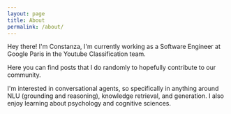 ```yaml
---
layout: page
title: About
permalink: /about/
---
```


Hey there! I'm Constanza, I'm currently working as a Software Engineer at Google
Paris in the Youtube Classification team.

Here you can find posts that I do randomly to hopefully contribute to our
community.

I'm interested in conversational agents, so specifically in anything around NLU
(grounding and reasoning), knowledge retrieval, and generation. I also enjoy
learning about psychology and cognitive sciences.
